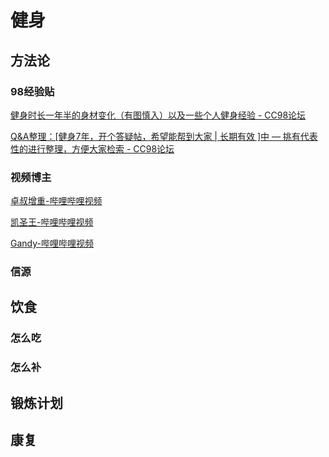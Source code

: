 # 健身

## 方法论

### 98经验贴
[健身时长一年半的身材变化（有图慎入）以及一些个人健身经验 - CC98论坛](https://www.cc98.org/topic/5879146)

[Q&A整理：[健身7年，开个答疑帖，希望能帮到大家 | 长期有效 ]中 — 挑有代表性的进行整理，方便大家检索 - CC98论坛](https://www.cc98.org/topic/5903542)

### 视频博主
[卓叔增重-哔哩哔哩视频](https://space.bilibili.com/22423090)

[凯圣王-哔哩哔哩视频](https://space.bilibili.com/2100737396)

[Gandy-哔哩哔哩视频](https://space.bilibili.com/378067652)


### 信源
## 饮食
### 怎么吃

### 怎么补


## 锻炼计划


## 康复


